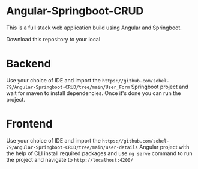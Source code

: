 # Angular-Springboot-CRUD

This is a full stack web application build using Angular and Springboot.

Download this repository to your local 

# Backend
Use your choice of IDE and import the `https://github.com/sohel-79/Angular-Springboot-CRUD/tree/main/User_Form` Springboot project 
and wait for maven to install dependencies. Once it's done you can run the project. 

# Frontend
Use your choice of IDE and import the `https://github.com/sohel-79/Angular-Springboot-CRUD/tree/main/user-details` Angular project 
with the help of CLI install required packages and use `ng serve` command to run the project and navigate to `http://localhost:4200/`

